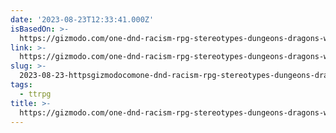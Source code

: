 ```yaml
---
date: '2023-08-23T12:33:41.000Z'
isBasedOn: >-
  https://gizmodo.com/one-dnd-racism-rpg-stereotypes-dungeons-dragons-wotc-1849531852
link: >-
  https://gizmodo.com/one-dnd-racism-rpg-stereotypes-dungeons-dragons-wotc-1849531852
slug: >-
  2023-08-23-httpsgizmodocomone-dnd-racism-rpg-stereotypes-dungeons-dragons-wotc-1849531852
tags:
  - ttrpg
title: >-
  https://gizmodo.com/one-dnd-racism-rpg-stereotypes-dungeons-dragons-wotc-1849531852
---
```


